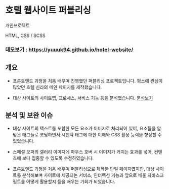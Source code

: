 # 호텔 웹사이트 퍼블리싱

개인프로젝트


HTML, CSS / SCSS


### 데모보기 : https://yuuuk94.github.io/hotel-website/

## 개요
*	프론트엔드 과정을 처음 배우며 진행했던 퍼블리싱 프로젝트입니다. 평소에 관심이 많았던 호텔 신라의 메인 페이지를 제작했습니다.

*	대상 사이트의 사이트맵, 프로세스, 서비스 기능 등을 분석했습니다. [분석보기](https://docs.google.com/presentation/d/1TsOiv6e1x9qCcJ0lnANctBQQVFfS7b9MqufmDB-vpRg/edit?usp=sharing)

## 분석 및 보완 이슈
*	대상 사이트의 텍스트를 포함한 모든 요소가 이미지로 처리되어 있어, 요소들을 알맞은 태그들로 코딩하면서 시맨틱 태그에 대한 이해와 CSS 활용 능력을 향상할 수 있었습니다.

*	스페셜 오퍼의 갤러리 이미지에 마우스 호버 시 이미지가 커지는 효과를 넣어, 컨텐츠에 보다 집중할 수 있도록 수정하였습니다.

*	프론트엔드 과정을 처음 배우며 퍼블리싱으로 제작한 단일 페이지였지만, 대상 사이트를 분석해보며 사이트에 제공되는 서비스, 인터렉션 기능과 앞으로 배울 자바스크립트를 어떻게 활용할지 등을 배우는 기회가 되었습니다.


